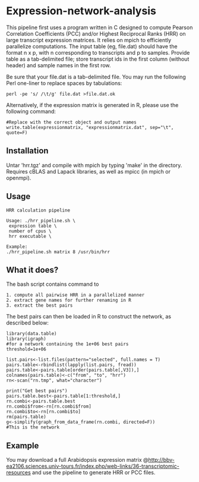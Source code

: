 # Expression-network-analysis
This pipeline first uses a program written in C designed to compute Pearson Correlation Coefficients (PCC) and/or Highest Reciprocal Ranks (HRR) on large transcript expression matrices. It relies on mpich to efficiently parallelize computations.
The input table (eg, file.dat) should have the format n x p, with n corresponding to transcripts and p to samples. Provide table as a tab-delimited file; store transcript ids in the first column (without header) and sample names in the first row. 

Be sure that your file.dat is a tab-delimited file. 
You may run the following Perl one-liner to replace spaces by tabulations:
```
perl -pe 's/ /\t/g' file.dat >file.dat.ok
```
	
Alternatively, if the expression matrix is generated in R, please use the following command:

```
#Replace with the correct object and output names
write.table(expressionmatrix, "expressionmatrix.dat", sep="\t", quote=F)
```

## Installation

Untar 'hrr.tgz' and compile with mpich by typing 'make' in the directory. Requires cBLAS and Lapack libraries, as well as mpicc (in mpich or openmpi).

## Usage
```
HRR calculation pipeline

Usage: ./hrr_pipeline.sh \
 expression table \
 number of cpus \
 hrr executable \

Example:
./hrr_pipeline.sh matrix 8 /usr/bin/hrr
```

## What it does?
The bash script contains command to 

	1. compute all pairwise HRR in a parallelized manner
	2. extract gene names for further renaming in R
	3. extract the best pairs

The best pairs can then be loaded in R to construct the network, as described below:

```
library(data.table)
library(igraph)
#for a network containing the 1e+06 best pairs
threshold=1e+06

list.pairs<-list.files(pattern="selected", full.names = T)
pairs.table<-rbindlist(lapply(list.pairs, fread))
pairs.table<-pairs.table[order(pairs.table[,V3]),]
colnames(pairs.table)<-c("from", "to", "hrr")
rn<-scan("rn.tmp", what="character")

print("Get best pairs")
pairs.table.best<-pairs.table[1:threshold,]
rn.combi<-pairs.table.best
rn.combi$from<-rn[rn.combi$from]
rn.combi$to<-rn[rn.combi$to]
rm(pairs.table)
g<-simplify(graph_from_data_frame(rn.combi, directed=F))
#This is the network

``` 
 
## Example

You may download a full Arabidopsis expression matrix @http://bbv-ea2106.sciences.univ-tours.fr/index.php/web-links/36-transcriptomic-resources and use the pipeline to generate HRR or PCC files.
